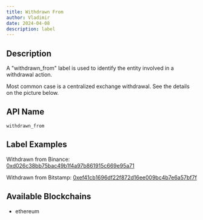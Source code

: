 ```yaml
---
title: Withdrawn From
author: Vladimir
date: 2024-04-08
description: label
---
```


## Description
A "withdrawn_from" label is used to identify the entity involved in a withdrawal action.

Most common case is a centralized exchange withdrawal. See the details on the picture below.


## API Name
`withdrawn_from`

## Label Examples
Withdrawn from Binance: [0xd026c38bb75bac49b1f4a97b861915c669e95a71](https://etherscan.io/address/0xd026c38bb75bac49b1f4a97b861915c669e95a71)

Withdrawn from Bitstamp: [0xef41cb1696df22f872d16ee009bc4b7e6a57bf7f](https://etherscan.io/address/0xef41cb1696df22f872d16ee009bc4b7e6a57bf7f)

## Available Blockchains
* ethereum
